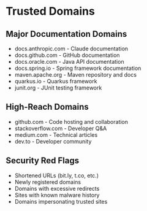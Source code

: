 # Trusted Domains

## Major Documentation Domains

- docs.anthropic.com - Claude documentation
- docs.github.com - GitHub documentation
- docs.oracle.com - Java API documentation
- docs.spring.io - Spring framework documentation
- maven.apache.org - Maven repository and docs
- quarkus.io - Quarkus framework
- junit.org - JUnit testing framework

## High-Reach Domains

- github.com - Code hosting and collaboration
- stackoverflow.com - Developer Q&A
- medium.com - Technical articles
- dev.to - Developer community

## Security Red Flags

- Shortened URLs (bit.ly, t.co, etc.)
- Newly registered domains
- Domains with excessive redirects
- Sites with known malware history
- Domains impersonating trusted sites
